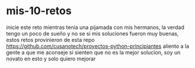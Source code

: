 # mis-10-retos
inicie este reto mientras tenia una pijamada con mis hermanos, la verdad tengo un poco de sueño y no se si mis soluciones fueron muy buenas,
estos retos provinieron de esta repo https://github.com/cusanotech/proyectos-python-principiantes
aliento a la gente a que me aconseje si sienten que no es la mejor solucion, soy un novato en esto y solo quiero mejorar
